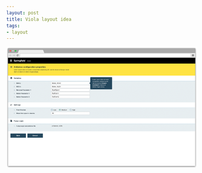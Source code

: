 ```yaml
---
layout: post
title: Viola layout idea
tags:
- layout
---
```


![Viola layout idea 01][2]

  [1]: #
  [2]: /public/img/viola01.png
